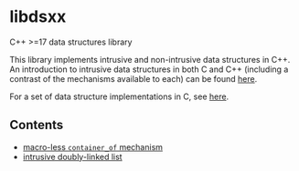 # libdsxx
C++ >=17 data structures library

This library implements intrusive and non-intrusive data structures in C++.
An introduction to intrusive data structures in both C and C++ (including
a contrast of the mechanisms available to each) can be found
[here](https://dcrisn.github.io/intrusive-data-structures-in-c-and-cpp/).

For a set of data structure implementations in C, see [here](https://github.com/dcrisn/libtarp/tree/main/include/tarp).

## Contents

* [macro-less `container_of` mechanism](https://github.com/dcrisn/libdsxx/blob/main/include/tarp/intrusive.hpp)
* [intrusive doubly-linked list](https://github.com/dcrisn/libdsxx/blob/main/include/tarp/intrusive_dllist.hpp)

